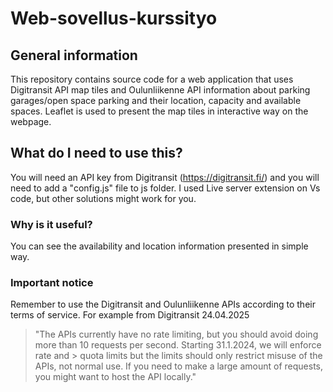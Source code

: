 # Web-sovellus-kurssityo

## General information
This repository contains source code for a web application that uses Digitransit API map tiles and Oulunliikenne API information about parking garages/open space parking and their location, capacity and available spaces.
Leaflet is used to present the map tiles in interactive way on the webpage.

## What do I need to use this?
You will need an API key from Digitransit (https://digitransit.fi/) and you will need to add a "config.js" file to js folder.
I used Live server extension on Vs code, but other solutions might work for you.

### Why is it useful?
You can see the availability and location information presented in simple way.

### Important notice
Remember to use the Digitransit and Oulunliikenne APIs according to their terms of service.
For example from Digitransit 24.04.2025
<blockquote>
 "The APIs currently have no rate limiting, but you should avoid doing more than 10 requests per second. Starting 31.1.2024, we will enforce rate and > quota limits but the limits should only restrict misuse of the APIs, not normal use. If you need to make a large amount of requests, you might want to host the API locally."
</blockquote>
